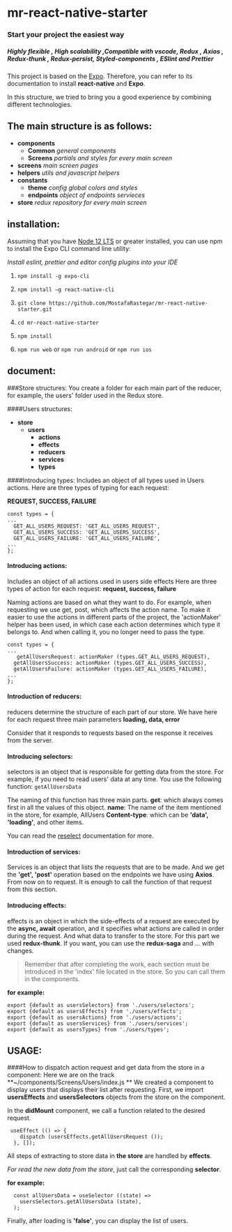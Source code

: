 # mr-react-native-starter

### **Start your project the easiest way**

##### Highly flexible , High scalability ,Compatible with vscode, Redux , Axios , Redux-thunk , Redux-persist, Styled-components , ESlint and Prettier

This project is based on the [Expo](https://reactnative.dev/docs/getting-started 'Expo'). Therefore, you can refer to its documentation to install **react-native** and **Expo**.

In this structure, we tried to bring you a good experience by combining different technologies.

## The main structure is as follows:

- **components**
  - **Common** _general components_
  - **Screens** _partials and styles for every main screen_
- **screens** _main screen pages_
- **helpers** _utils and javascript helpers_
- **constants**
  - **theme** _config global colors and styles_
  - **endpoints** _object of endpoints servieces_
- **store** _redux repository for every main screen_

## installation:

Assuming that you have [Node 12 LTS](https://nodejs.org/en/download/ 'Node 12 LTS') or greater installed, you can use npm to install the Expo CLI command line utility:

_Install eslint, prettier and editor config plugins into your IDE_

1. `npm install -g expo-cli`

2. `npm install –g react-native-cli`

3. `git clone https://github.com/MostafaRastegar/mr-react-native-starter.git`

4. `cd mr-react-native-starter`

5. `npm install`

6. `npm run web` or `npm run android` or `npm run ios`

## document:

###Store structures:
You create a folder for each main part of the reducer, for example, the users' folder used in the Redux store.

####Users structures:

- **store**
  - **users**
    - **actions**
    - **effects**
    - **reducers**
    - **services**
    - **types**

####Introducing types:
Includes an object of all types used in Users actions. Here are three types of typing for each request:

**REQUEST, SUCCESS, FAILURE**

    const types = {
    ...
      GET_ALL_USERS_REQUEST: 'GET_ALL_USERS_REQUEST',
      GET_ALL_USERS_SUCCESS: 'GET_ALL_USERS_SUCCESS',
      GET_ALL_USERS_FAILURE: 'GET_ALL_USERS_FAILURE',
    ...
    };

#### Introducing actions:

Includes an object of all actions used in users side effects
Here are three types of action for each request:
**request, success, failure**

Naming actions are based on what they want to do. For example, when requesting we use get, post, which affects the action name.
To make it easier to use the actions in different parts of the project, the 'actionMaker' helper has been used, in which case each action determines which type it belongs to. And when calling it, you no longer need to pass the type.

    const types = {
    ...
       getAllUsersRequest: actionMaker (types.GET_ALL_USERS_REQUEST),
      getAllUsersSuccess: actionMaker (types.GET_ALL_USERS_SUCCESS),
      getAllUsersFailure: actionMaker (types.GET_ALL_USERS_FAILURE),
    ...
    };

#### Introduction of reducers:

reducers determine the structure of each part of our store. We have here for each request three main parameters
**loading, data, error**

Consider that it responds to requests based on the response it receives from the server.

#### Introducing selectors:

selectors is an object that is responsible for getting data from the store. For example, if you need to read users' data at any time.
You use the following function:
`getAllUsersData`

The naming of this function has three main parts.
**get**: which always comes first in all the values ​​of this object.
**name**: The name of the item mentioned in the store, for example, AllUsers
**Content-type**: which can be **'data', 'loading'**, and other items.

You can read the [reselect](https://github.com/reduxjs/reselect 'reselect') documentation for more.

#### Introduction of services:

Services is an object that lists the requests that are to be made. And we get the **'get', 'post'** operation based on the endpoints we have using **Axios**.
From now on to request. It is enough to call the function of that request from this section.

#### Introducing effects:

effects is an object in which the side-effects of a request are executed by the **async, await** operation, and it specifies what actions are called in order during the request. And what data to transfer to the store. For this part we used **redux-thunk**. If you want, you can use the **redux-saga** and ... with changes.

> Remember that after completing the work, each section must be introduced in the 'index' file located in the store. So you can call them in the components.

**for example:**

    export {default as usersSelectors} from './users/selectors';
    export {default as usersEffects} from './users/effects';
    export {default as usersActions} from './users/actions';
    export {default as usersServices} from './users/services';
    export {default as usersTypes} from './users/types';

## USAGE:

####How to dispatch action request and get data from the store in a component:
Here we are on the track **~/components/Screens/Users/index.js
**
We created a component to display users that displays their list after requesting.
First, we import **usersEffects** and **usersSelectors** objects from the store on the component.

In the **didMount** component, we call a function related to the desired request.

     useEffect (() => {
        dispatch (usersEffects.getAllUsersRequest ());
      }, []);

All steps of extracting to store data in **the store** are handled by **effects**.

_For read the new data from the store_, just call the corresponding **selector**.

**for example:**

      const allUsersData = useSelector ((state) =>
        usersSelectors.getAllUsersData (state),
      );

Finally, after loading is **'false'**, you can display the list of users.
